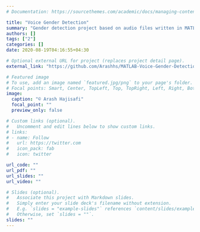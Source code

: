 ```yaml
---
# Documentation: https://sourcethemes.com/academic/docs/managing-content/

title: "Voice Gender Detection"
summary: "Gender detection project based on audio files written in MATLAB for the final project of my Signals and Systems course"
authors: []
tags: ["2"]
categories: []
date: 2020-08-19T04:16:55+04:30

# Optional external URL for project (replaces project detail page).
external_link: "https://github.com/Arashhs/MATLAB-Voice-Gender-Detection"

# Featured image
# To use, add an image named `featured.jpg/png` to your page's folder.
# Focal points: Smart, Center, TopLeft, Top, TopRight, Left, Right, BottomLeft, Bottom, BottomRight.
image:
  caption: "© Arash Hajisafi"
  focal_point: ""
  preview_only: false

# Custom links (optional).
#   Uncomment and edit lines below to show custom links.
# links:
# - name: Follow
#   url: https://twitter.com
#   icon_pack: fab
#   icon: twitter

url_code: ""
url_pdf: ""
url_slides: ""
url_video: ""

# Slides (optional).
#   Associate this project with Markdown slides.
#   Simply enter your slide deck's filename without extension.
#   E.g. `slides = "example-slides"` references `content/slides/example-slides.md`.
#   Otherwise, set `slides = ""`.
slides: ""
---
```

